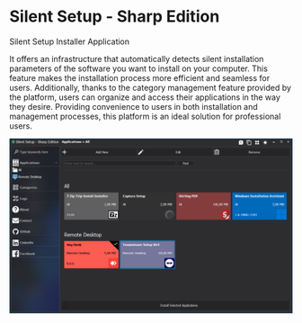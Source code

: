 # Silent Setup - Sharp Edition
Silent Setup Installer Application

It offers an infrastructure that automatically detects silent installation parameters of the software you want to install on your computer. This feature makes the installation process more efficient and seamless for users. Additionally, thanks to the category management feature provided by the platform, users can organize and access their applications in the way they desire. Providing convenience to users in both installation and management processes, this platform is an ideal solution for professional users.

<img src="https://github.com/kingeser/Silent-Setup/blob/main/App.png"/>
